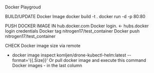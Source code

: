 Docker Playgroud

BUILD/UPDATE Docker Image
docker build -t <image-name> .
docker run -d -p 80:80 <image-name>

PUSH DOCKER IMAGE IN hub.docker.com
Docker login. <- hubs.docker login credentials
Docker tag <image-name> nitrogen17/test_container
Docker push nitrogen17/test_container

CHECK Docker image size via remote
* docker image inspect komljen/drone-kubectl-helm:latest --format='{{.Size}}'
Or pull docker image and execute this command
Docker images - in the last column
